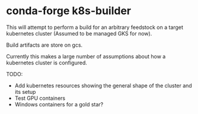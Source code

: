 # conda-forge k8s-builder

This will attempt to perform a build for an arbitrary feedstock on a target kubernetes cluster (Assumed to be managed GKS for now).

Build artifacts are store on gcs.

Currently this makes a large number of assumptions about how a kubernetes cluster is configured.

TODO:
* Add kubernetes resources showing the general shape of the cluster and its setup
* Test GPU containers
* Windows containers for a gold star?

